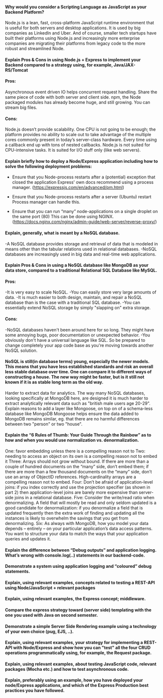 #### Why would you consider a Scripting Language as JavaScript as your Backend Platform?
Node.js is a lean, fast, cross-platform JavaScript runtime environment that is useful for both servers and desktop applications. 
It is used by big companies as LinkedIn and Uber. 
And of course, smaller tech startups have built their platforms using Node.js and 
increasingly more enterprise companies are migrating their platforms from legacy code to the more robust and streamlined Node.

#### Explain Pros & Cons in using Node.js + Express to implement your Backend compared to a strategy using, for example, Java/JAX-RS/Tomcat

#### Pros:

Asynchronous event driven IO helps concurrent request handling.
Share the same piece of code with both server and client side.
npm, the Node packaged modules has already become huge, and still growing.
You can stream big files.

#### Cons:

Node.js doesn’t provide scalability. One CPU is not going to be enough; the platform provides no ability to scale out to take advantage of the multiple cores commonly present in today’s server-class hardware.
Every time using a callback end up with tons of nested callbacks.
Node.js is not suited for CPU-intensive tasks. It is suited for I/O stuff only (like web servers).

#### Explain briefly how to deploy a Node/Express application including how to solve the following deployment problems:
- Ensure that you Node-process restarts after a (potential) exception that closed the application
Express' own docs recommend using a process manager. (https://expressjs.com/en/advanced/pm.html)

- Ensure that you Node-process restarts after a server (Ubuntu) restart
Process manager can handle this.

- Ensure that you can run “many” node-applications on a single droplet on the same port (80)
This can be done using NGINX. (https://docs.nginx.com/nginx/admin-guide/web-server/reverse-proxy/)

#### Explain, generally, what is meant by a NoSQL database.
-A NoSQL database provides storage and retrieval of data that is modeled in means other than the tabular relations used in relational databases. 
-NoSQL databases are increasingly used in big data and real-time web applications.

#### Explain Pros & Cons in using a NoSQL database like MongoDB as your data store, compared to a traditional Relational SQL Database like MySQL.

#### Pros:

-It is very easy to scale NoSQL.
-You can easily store very large amounts of data.
-It is much easier to both design, maintain, and repair a NoSQL database than is the case with a traditional SQL database.
-You can essentially extend NoSQL storage by simply "slapping on" extra storage.

#### Cons:

-NoSQL databases haven't been around here for so long. They might have some annoying bugs, poor documentation or unexpected behavior.
-You obviously don't have a universal language like SQL. So be prepared to change completely your app code base as you're moving towards another NoSQL solution.

#### NoSQL is still(in database terms) young, especially the newer models. This means that you have less established standards and risk an overall less stable database over time. One can compare it to different ways of constructing a house. The new way might be faster, but is it still not known if it is as stable long term as the old way.
Harder to extract data for analytics. The way many NoSQL databases, looking specifically at MongoDB here, are designed it is much harder to extract analytically relevant data such as "british male users age 20-29".
Explain reasons to add a layer like Mongoose, on top on of a schema-less database like MongoDB
Mongoose helps ensure the data added to MongoDB remains similar, eg. that there are no harmful differences between two "person" or two "house".

#### Explain the “6 Rules of Thumb: Your Guide Through the Rainbow” as to how and when you would use normalization vs. denormalization.
One: favor embedding unless there is a compelling reason not to
Two: needing to access an object on its own is a compelling reason not to embed it
Three: Arrays should not grow without bound. If there are more than a couple of hundred documents on the “many” side, don’t embed them; if there are more than a few thousand documents on the “many” side, don’t use an array of ObjectID references. High-cardinality arrays are a compelling reason not to embed.
Four: Don’t be afraid of application-level joins: if you index correctly and use the projection specifier (as shown in part 2) then application-level joins are barely more expensive than server-side joins in a relational database.
Five: Consider the write/read ratio when denormalizing. A field that will mostly be read and only seldom updated is a good candidate for denormalization: if you denormalize a field that is updated frequently then the extra work of finding and updating all the instances is likely to overwhelm the savings that you get from denormalizing.
Six: As always with MongoDB, how you model your data depends – entirely – on your particular application’s data access patterns. You want to structure your data to match the ways that your application queries and updates it.
#### Explain the difference between “Debug outputs” and application logging. What’s wrong with console.log(..) statements in our backend-code.
#### Demonstrate a system using application logging and “coloured” debug statements.
#### Explain, using relevant examples, concepts related to testing a REST-API using Node/JavaScript + relevant packages
#### Explain, using relevant examples, the Express concept; middleware.
#### Compare the express strategy toward (server side) templating with the one you used with Java on second semester.
#### Demonstrate a simple Server Side Rendering example using a technology of your own choice (pug, EJS, ..).
#### Explain, using relevant examples, your strategy for implementing a REST-API with Node/Express and show how you can "test" all the four CRUD operations programmatically using, for example, the Request package.
#### Explain, using relevant examples, about testing JavaScript code, relevant packages (Mocha etc.) and how to test asynchronous code.
#### Explain, preferably using an example, how you have deployed your node/Express applications, and which of the Express Production best practices you have followed.
